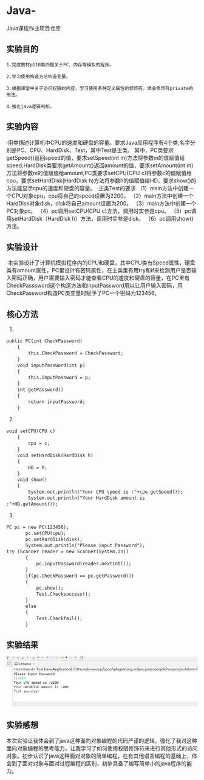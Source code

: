 # Java-
Java课程作业项目仓库

## 实验目的
```
1.完成教材p110第四题关于PC、内存等模拟的程序。
```
```
2.学习使用构造方法构造变量。
```
```
3.根据课堂中关于访问权限的内容，学习使用多种定义属性的修饰符，体会修饰符private的用法。
```
```
4.强化java逻辑判断。
```

## 实验内容
·用类描述计算机中CPU的速度和硬盘的容量。要求Java应用程序有4个类,名字分别是PC、CPU、HardDisk、Test，其中Test是主类。
其中，PC类要求getSpeed()返回speed的值，要求setSpeed(int m)方法将参数m的值赋值给speed;HardDisk类要求getAmount()返回amount的值，要求setAmount(int m)方法将参数m的值赋值给amount;PC类要求setCPU(CPU c)将参数c的值赋值给cpu，要求setHardDisk(HardDisk h)方法将参数h的值赋值给HD，要求show()的方法能显示cpu的速度和硬盘的容量。
·主类Test的要求
（1）main方法中创建一个CPU对象cpu，cpu将自己的speed设置为2200。
（2）main方法中创建一个HardDisk对象disk，disk将自己amount设置为200。
（3）main方法中创建一个PC对象pc。
（4）pc调用setCPU(CPU c)方法，调用时实参是cpu。
（5）pc调用setHardDisk（HardDisk h）方法，调用时实参是disk。
（6）pc调用show()方法。

## 实验设计
·本实验设计了计算机模拟程序内的CPU和硬盘，其中CPU类有Speed属性，硬盘类有amount属性，PC里设计有密码属性，在主类里有用try和if来检测用户是否输入密码正确，用户需要输入密码才能查看CPU的速度和硬盘的容量，在PC里有CheckPasssword这个构造方法和inputPassword用以让用户输入密码，用CheckPassword构造PC类变量时赋予了PC一个密码为123456。

## 核心方法
1.
```
public PC(int CheckPassword)
	{
		this.CheckPassword = CheckPassword;
	}
	void inputPassword(int p)
	{
		this.inputPassword = p;
	}
	int getPassword()
	{
		return inputPassword;
	}
```
2.
```
void setCPU(CPU c)
	{
		cpu = c;
	}
	void setHardDisk(HardDisk h)
	{
		HD = h;
	}
	void show()
	{
		System.out.println("Your CPU speed is :"+cpu.getSpeed());
		System.out.println("Your HardDisk amount is :"+HD.getAmount());
```
3.
 ```
 PC pc = new PC(123456);
		pc.setCPU(cpu);
		pc.setHardDisk(disk);
		System.out.println("Please input Password");
 try (Scanner reader = new Scanner(System.in)) 
		{
			pc.inputPassword(reader.nextInt());
		}
		if(pc.CheckPassword == pc.getPassword())
		{
			pc.show();
			Test.Checksuccess();
		}
		else
		{
			Test.Checkfail();
		}
 ```


## 实验结果
![result](https://github.com/Gh0st-arch/Java-/blob/main/img/QQ%E6%88%AA%E5%9B%BE20201008201025.png)

## 实验感想
本次实验让我体会到了java这种面向对象编程的代码严谨的逻辑，强化了我对这种面向对象编程的思考能力，让我学习了如何使用权限修饰符来进行其他形式的访问对象。初步认识了java这种面对对象的简单编程，在有其他语言编程的基础上，体会到了面对对象与面对过程编程的区别，初步具备了编写简单小的java程序的能力。
